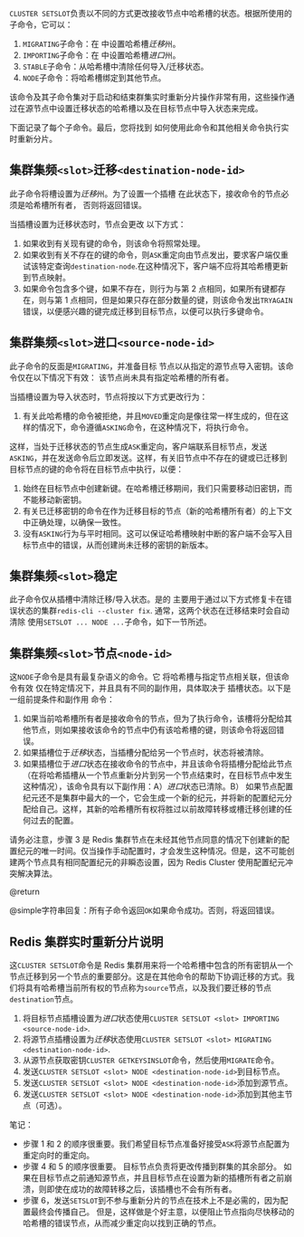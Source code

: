 `CLUSTER SETSLOT`负责以不同的方式更改接收节点中哈希槽的状态。根据所使用的子命令，它可以：

1.  `MIGRATING`子命令：在 中设置哈希槽*迁移*州。
2.  `IMPORTING`子命令：在 中设置哈希槽*进口*州。
3.  `STABLE`子命令：从哈希槽中清除任何导入/迁移状态。
4.  `NODE`子命令：将哈希槽绑定到其他节点。

该命令及其子命令集对于启动和结束群集实时重新分片操作非常有用，这些操作通过在源节点中设置迁移状态的哈希槽以及在目标节点中导入状态来完成。

下面记录了每个子命令。最后，您将找到
如何使用此命令和其他相关命令执行实时重新分片。

## 集群集频`<slot>`迁移`<destination-node-id>`

此子命令将槽设置为*迁移*州。为了设置一个插槽
在此状态下，接收命令的节点必须是哈希槽所有者，
否则将返回错误。

当插槽设置为迁移状态时，节点会更改
以下方式：

1.  如果收到有关现有键的命令，则该命令将照常处理。
2.  如果收到有关不存在的键的命令，则`ASK`重定向由节点发出，要求客户端仅重试该特定查询`destination-node`.在这种情况下，客户端不应将其哈希槽更新到节点映射。
3.  如果命令包含多个键，如果不存在，则行为与第 2 点相同，如果所有键都存在，则与第 1 点相同，但是如果只存在部分数量的键，则该命令发出`TRYAGAIN`错误，以便感兴趣的键完成迁移到目标节点，以便可以执行多键命令。

## 集群集频`<slot>`进口`<source-node-id>`

此子命令的反面是`MIGRATING`，并准备目标
节点以从指定的源节点导入密钥。该命令仅在以下情况下有效：
该节点尚未具有指定哈希槽的所有者。

当插槽设置为导入状态时，节点将按以下方式更改行为：

1.  有关此哈希槽的命令被拒绝，并且`MOVED`重定向是像往常一样生成的，但在这样的情况下，命令遵循`ASKING`命令，在这种情况下，将执行命令。

这样，当处于迁移状态的节点生成`ASK`重定向，客户端联系目标节点，发送`ASKING`，并在发送命令后立即发送。这样，有关旧节点中不存在的键或已迁移到目标节点的键的命令将在目标节点中执行，以便：

1.  始终在目标节点中创建新键。在哈希槽迁移期间，我们只需要移动旧密钥，而不能移动新密钥。
2.  有关已迁移密钥的命令在作为迁移目标的节点（新的哈希槽所有者）的上下文中正确处理，以确保一致性。
3.  没有`ASKING`行为与平时相同。这可以保证哈希槽映射中断的客户端不会写入目标节点中的错误，从而创建尚未迁移的密钥的新版本。

## 集群集频`<slot>`稳定

此子命令仅从插槽中清除迁移/导入状态。是的
主要用于通过以下方式修复卡在错误状态的集群`redis-cli --cluster fix`.
通常，这两个状态在迁移结束时会自动清除
使用`SETSLOT ... NODE ...`子命令，如下一节所述。

## 集群集频`<slot>`节点`<node-id>`

这`NODE`子命令是具有最复杂语义的命令。它
将哈希槽与指定节点相关联，但该命令有效
仅在特定情况下，并且具有不同的副作用，具体取决于
插槽状态。以下是一组前提条件和副作用
命令：

1.  如果当前哈希槽所有者是接收命令的节点，但为了执行命令，该槽将分配给其他节点，则如果接收该命令的节点中仍有该哈希槽的键，则该命令将返回错误。
2.  如果插槽位于*迁移*状态，当插槽分配给另一个节点时，状态将被清除。
3.  如果插槽位于*进口*状态在接收命令的节点中，并且该命令将插槽分配给此节点（在将哈希插槽从一个节点重新分片到另一个节点结束时，在目标节点中发生这种情况），该命令具有以下副作用：A）*进口*状态已清除。B） 如果节点配置纪元还不是集群中最大的一个，它会生成一个新的纪元，并将新的配置纪元分配给自己。这样，其新的哈希槽所有权将胜过以前故障转移或槽迁移创建的任何过去的配置。

请务必注意，步骤 3 是 Redis 集群节点在未经其他节点同意的情况下创建新的配置纪元的唯一时间。仅当操作手动配置时，才会发生这种情况。但是，这不可能创建两个节点具有相同配置纪元的非瞬态设置，因为 Redis Cluster 使用配置纪元冲突解决算法。

@return

@simple字符串回复：所有子命令返回`OK`如果命令成功。否则，将返回错误。

## Redis 集群实时重新分片说明

这`CLUSTER SETSLOT`命令是 Redis 集群用来将一个哈希槽中包含的所有密钥从一个节点迁移到另一个节点的重要部分。这是在其他命令的帮助下协调迁移的方式。我们将具有哈希槽当前所有权的节点称为`source`节点，以及我们要迁移的节点`destination`节点。

1.  将目标节点插槽设置为*进口*状态使用`CLUSTER SETSLOT <slot> IMPORTING <source-node-id>`.
2.  将源节点插槽设置为*迁移*状态使用`CLUSTER SETSLOT <slot> MIGRATING <destination-node-id>`.
3.  从源节点获取密钥`CLUSTER GETKEYSINSLOT`命令，然后使用`MIGRATE`命令。
4.  发送`CLUSTER SETSLOT <slot> NODE <destination-node-id>`到目标节点。
5.  发送`CLUSTER SETSLOT <slot> NODE <destination-node-id>`添加到源节点。
6.  发送`CLUSTER SETSLOT <slot> NODE <destination-node-id>`添加到其他主节点（可选）。

笔记：

*   步骤 1 和 2 的顺序很重要。我们希望目标节点准备好接受`ASK`将源节点配置为重定向时的重定向。
*   步骤 4 和 5 的顺序很重要。
    目标节点负责将更改传播到群集的其余部分。
    如果在目标节点之前通知源节点，并且目标节点在设置为新的插槽所有者之前崩溃，则即使在成功的故障转移之后，该插槽也不会有所有者。
*   步骤 6，发送`SETSLOT`到不参与重新分片的节点在技术上不是必需的，因为配置最终会传播自己。
    但是，这样做是个好主意，以便阻止节点指向尽快移动的哈希槽的错误节点，从而减少重定向以找到正确的节点。
